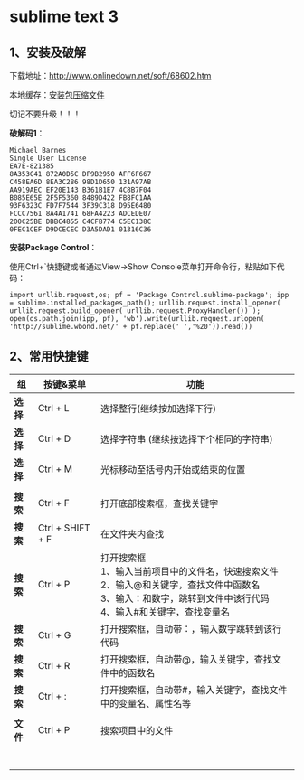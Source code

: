 # sublime text 3

## 1、安装及破解

下载地址：http://www.onlinedown.net/soft/68602.htm

本地缓存：[安装包压缩文件](files/Sublime_Text_Build_3114_Setup.zip)

切记不要升级！！！

**破解码1**：

```
Michael Barnes
Single User License
EA7E-821385
8A353C41 872A0D5C DF9B2950 AFF6F667
C458EA6D 8EA3C286 98D1D650 131A97AB
AA919AEC EF20E143 B361B1E7 4C8B7F04
B085E65E 2F5F5360 8489D422 FB8FC1AA
93F6323C FD7F7544 3F39C318 D95E6480
FCCC7561 8A4A1741 68FA4223 ADCEDE07
200C25BE DBBC4855 C4CFB774 C5EC138C
0FEC1CEF D9DCECEC D3A5DAD1 01316C36
```

**安装Package Control**：

使用Ctrl+`快捷键或者通过View->Show Console菜单打开命令行，粘贴如下代码：

```
import urllib.request,os; pf = 'Package Control.sublime-package'; ipp = sublime.installed_packages_path(); urllib.request.install_opener( urllib.request.build_opener( urllib.request.ProxyHandler()) ); open(os.path.join(ipp, pf), 'wb').write(urllib.request.urlopen( 'http://sublime.wbond.net/' + pf.replace(' ','%20')).read())
```



## 2、常用快捷键

| 组       | 按键&菜单        | 功能                                                         |
| -------- | ---------------- | ------------------------------------------------------------ |
| **选择** | Ctrl + L         | 选择整行(继续按加选择下行)                                   |
| **选择** | Ctrl + D         | 选择字符串 (继续按选择下个相同的字符串)                      |
| **选择** | Ctrl + M         | 光标移动至括号内开始或结束的位置                             |
|          |                  |                                                              |
| **搜索** | Ctrl + F         | 打开底部搜索框，查找关键字                                   |
| **搜索** | Ctrl + SHIFT + F | 在文件夹内查找                                               |
| **搜索** | Ctrl + P         | 打开搜索框<br/>1、输入当前项目中的文件名，快速搜索文件<br/>2、输入@和关键字，查找文件中函数名<br/>3、输入：和数字，跳转到文件中该行代码<br/>4、输入#和关键字，查找变量名 |
| **搜索** | Ctrl + G         | 打开搜索框，自动带：，输入数字跳转到该行代码                 |
| **搜索** | Ctrl + R         | 打开搜索框，自动带@，输入关键字，查找文件中的函数名          |
| **搜索** | Ctrl + :         | 打开搜索框，自动带#，输入关键字，查找文件中的变量名、属性名等 |
|          |                  |                                                              |
| **文件** | Ctrl + P         | 搜索项目中的文件                                             |
|          |                  |                                                              |
|          |                  |                                                              |
|          |                  |                                                              |
|          |                  |                                                              |
|          |                  |                                                              |
|          |                  |                                                              |
|          |                  |                                                              |



